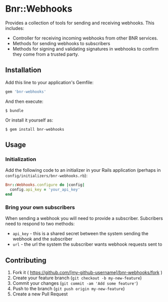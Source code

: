 # Bnr::Webhooks

Provides a collection of tools for sending and receiving webhooks. This
includes:

* Controller for receiving incoming webhooks from other BNR services.
* Methods for sending webhooks to subscribers
* Methods for signing and validating signatures in webhooks to confirm they
come from a trusted party.

## Installation

Add this line to your application's Gemfile:

```ruby
gem 'bnr-webhooks'
```

And then execute:

    $ bundle

Or install it yourself as:

    $ gem install bnr-webhooks

## Usage

### Initialization

Add the following code to an initializer in your Rails application (perhaps
in `config/initializers/bnr-webhooks.rb`):

```ruby
Bnr::Webhooks.configure do |config|
  config.api_key = 'your_api_key'
end
```

### Bring your own subscribers

When sending a webhook you will need to provide a subscriber. Subcribers need to
respond to two methods:

* `api_key` - this is a shared secret between the system sending the webhook and
the subscriber
* `url` - the url the system the subscriber wants webhook requests sent to

## Contributing

1. Fork it ( https://github.com/[my-github-username]/bnr-webhooks/fork )
2. Create your feature branch (`git checkout -b my-new-feature`)
3. Commit your changes (`git commit -am 'Add some feature'`)
4. Push to the branch (`git push origin my-new-feature`)
5. Create a new Pull Request
